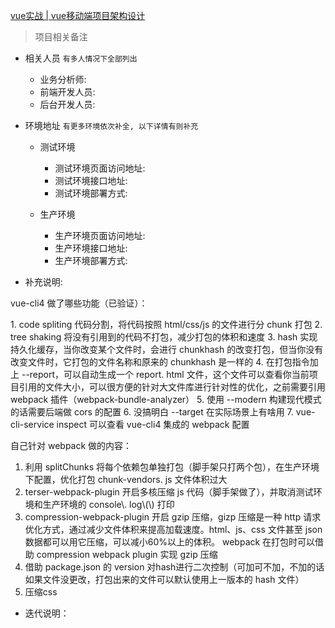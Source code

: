 [vue实战 | vue移动端项目架构设计](https://juejin.im/post/5e06b01ae51d45584e589fd4)

> 项目相关备注

* 相关人员 `有多人情况下全部列出` 
  + 业务分析师:
  + 前端开发人员:
  + 后台开发人员:

* 环境地址 `有更多环境依次补全, 以下详情有则补充` 
  + 测试环境
    - 测试环境页面访问地址:
    - 测试环境接口地址:
    - 测试环境部署方式:

  + 生产环境
    - 生产环境页面访问地址:
    - 生产环境接口地址:
    - 生产环境部署方式:

* 补充说明:

vue-cli4 做了哪些功能（已验证）：

1\. code spliting 代码分割，将代码按照 html/css/js 的文件进行分 chunk 打包
2\. tree shaking 将没有引用到的代码不打包，减少打包的体积和速度
3\. hash 实现持久化缓存，当你改变某个文件时，会进行 chunkhash 的改变打包，但当你没有改变文件时，它打包的文件名称和原来的 chunkhash 是一样的
4\. 在打包指令加上 --report，可以自动生成一个 report\. html 文件，这个文件可以查看你当前项目引用的文件大小，可以很方便的针对大文件库进行针对性的优化，之前需要引用 webpack 插件（webpack-bundle-analyzer）
5\. 使用 --modern 构建现代模式的话需要后端做 cors 的配置
6\. 没搞明白 --target 在实际场景上有啥用
7\. vue-cli-service inspect 可以查看 vue-cli4 集成的 webpack 配置

自己针对 webpack 做的内容：

1. 利用 splitChunks 将每个依赖包单独打包（脚手架只打两个包），在生产环境下配置，优化打包 chunk-vendors\. js 文件体积过大
2. terser-webpack-plugin 开启多核压缩 js 代码（脚手架做了），并取消测试环境和生产环境的 console\\\. log\\\(\\\) 打印
3. compression-webpack-plugin 开启 gzip 压缩，gizp 压缩是一种 http 请求优化方式，通过减少文件体积来提高加载速度。html、js、css 文件甚至 json 数据都可以用它压缩，可以减小60%以上的体积。 webpack 在打包时可以借助 compression webpack plugin 实现 gzip 压缩
4. 借助 package.json 的 version 对hash进行二次控制（可加可不加，不加的话如果文件没更改，打包出来的文件可以默认使用上一版本的 hash 文件）
5. 压缩css

* 迭代说明：
